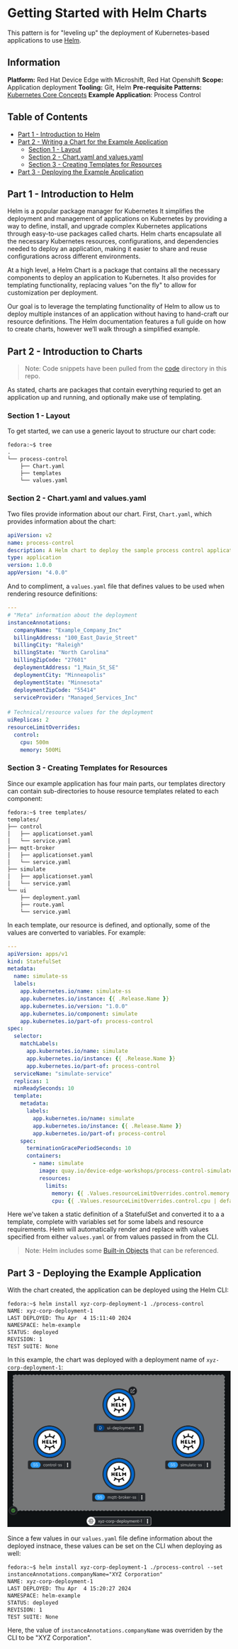 # Getting Started with Helm Charts
This pattern is for "leveling up" the deployment of Kubernetes-based applications to use [Helm](https://helm.sh/docs/intro/quickstart/).

## Information
**Platform:** Red Hat Device Edge with Microshift, Red Hat Openshift
**Scope:** Application deployment
**Tooling:** Git, Helm
**Pre-requisite Patterns:** [Kubernetes Core Concepts](../k8s-core-concepts/README.md)
**Example Application**: Process Control

## Table of Contents
* [Part 1 - Introduction to Helm](#part-1---introduction-to-helm)
* [Part 2 - Writing a Chart for the Example Application](#part-2---introduction-to-charts)
  * [Section 1 - Layout](#section-1---layout)
  * [Section 2 - Chart.yaml and values.yaml](#section-2---chartyaml-and-valuesyaml)
  * [Section 3 - Creating Templates for Resources](#section-3---creating-templates-for-resources)
* [Part 3 - Deploying the Example Application](#part-3---deploying-the-example-application)

## Part 1 - Introduction to Helm
Helm is a popular package manager for Kubernetes It simplifies the deployment and management of applications on Kubernetes by providing a way to define, install, and upgrade complex Kubernetes applications through easy-to-use packages called charts. Helm charts encapsulate all the necessary Kubernetes resources, configurations, and dependencies needed to deploy an application, making it easier to share and reuse configurations across different environments.

At a high level, a Helm Chart is a package that contains all the necessary components to deploy an application to Kubernetes. It also provides for templating functionality, replacing values "on the fly" to allow for customization per deployment.

Our goal is to leverage the templating functionality of Helm to allow us to deploy multiple instances of an application without having to hand-craft our resource definitions. The Helm documentation features a full guide on how to create charts, however we’ll walk through a simplified example.

## Part 2 - Introduction to Charts
> Note: Code snippets have been pulled from the [code](./code/) directory in this repo.

As stated, charts are packages that contain everything requried to get an application up and running, and optionally make use of templating.

### Section 1 - Layout
To get started, we can use a generic layout to structure our chart code:

```
fedora:~$ tree
.
└── process-control
    ├── Chart.yaml
    ├── templates
    └── values.yaml
```

### Section 2 - Chart.yaml and values.yaml
Two files provide information about our chart. First, `Chart.yaml`, which provides information about the chart:
```yaml
apiVersion: v2
name: process-control
description: A Helm chart to deploy the sample process control application on Kubernetes
type: application
version: 1.0.0
appVersion: "4.0.0"
```

And to compliment, a `values.yaml` file that defines values to be used when rendering resource definitions:
```yaml
---
# "Meta" information about the deployment
instanceAnnotations:
  companyName: "Example_Company_Inc"
  billingAddress: "100_East_Davie_Street"
  billingCity: "Raleigh"
  billingState: "North Carolina"
  billingZipCode: "27601"
  deploymentAddress: "1_Main_St_SE"
  deploymentCity: "Minneapolis"
  deploymentState: "Minnesota"
  deploymentZipCode: "55414"
  serviceProvider: "Managed_Services_Inc"
  
# Technical/resource values for the deployment
uiReplicas: 2
resourceLimitOverrides:
  control:
    cpu: 500m
    memory: 500Mi
```

### Section 3 - Creating Templates for Resources
Since our example application has four main parts, our templates directory can contain sub-directories to house resource templates related to each component:
```
fedora:~$ tree templates/
templates/
├── control
│   ├── applicationset.yaml
│   └── service.yaml
├── mqtt-broker
│   ├── applicationset.yaml
│   └── service.yaml
├── simulate
│   ├── applicationset.yaml
│   └── service.yaml
└── ui
    ├── deployment.yaml
    ├── route.yaml
    └── service.yaml
```

In each template, our resource is defined, and optionally, some of the values are converted to variables. For example:
```yaml
---
apiVersion: apps/v1
kind: StatefulSet
metadata:
  name: simulate-ss
  labels:
    app.kubernetes.io/name: simulate-ss
    app.kubernetes.io/instance: {{ .Release.Name }}
    app.kubernetes.io/version: "1.0.0"
    app.kubernetes.io/component: simulate
    app.kubernetes.io/part-of: process-control
spec:
  selector:
    matchLabels:
      app.kubernetes.io/name: simulate
      app.kubernetes.io/instance: {{ .Release.Name }}
      app.kubernetes.io/part-of: process-control
  serviceName: "simulate-service"
  replicas: 1
  minReadySeconds: 10
  template:
    metadata:
      labels:
        app.kubernetes.io/name: simulate
        app.kubernetes.io/instance: {{ .Release.Name }}
        app.kubernetes.io/part-of: process-control
    spec:
      terminationGracePeriodSeconds: 10
      containers:
        - name: simulate
          image: quay.io/device-edge-workshops/process-control-simulate-k8s:1.0.0
          resources:
            limits:
              memory: {{ .Values.resourceLimitOverrides.control.memory | default "100Mi" }}
              cpu: {{ .Values.resourceLimitOverrides.control.cpu | default "100m" }}
```

Here we've taken a static definition of a StatefulSet and converted it to a a template, complete with variables set for some labels and resource requirements. Helm will automatically render and replace with values specified from either `values.yaml` or from values passed in from the CLI.

> Note: Helm includes some [Built-in Objects](https://helm.sh/docs/chart_template_guide/builtin_objects/) that can be referenced.

## Part 3 - Deploying the Example Application
With the chart created, the application can be deployed using the Helm CLI:
```
fedora:~$ helm install xyz-corp-deployment-1 ./process-control
NAME: xyz-corp-deployment-1
LAST DEPLOYED: Thu Apr  4 15:11:40 2024
NAMESPACE: helm-example
STATUS: deployed
REVISION: 1
TEST SUITE: None
```

In this example, the chart was deployed with a deployment name of `xyz-corp-deployment-1`:
![xyz-corp-deployment-1](./images/xyz-corp-deployment-1.png)

Since a few values in our `values.yaml` file define information about the deployed instnace, these values can be set on the CLI when deploying as well:
```
fedora:~$ helm install xyz-corp-deployment-1 ./process-control --set instanceAnnotations.companyName="XYZ Corporation"
NAME: xyz-corp-deployment-1
LAST DEPLOYED: Thu Apr  4 15:20:27 2024
NAMESPACE: helm-example
STATUS: deployed
REVISION: 1
TEST SUITE: None
```

Here, the value of `instanceAnnotations.companyName` was overriden by the CLI to be "XYZ Corporation".